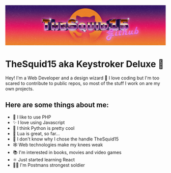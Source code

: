 <img src="https://github.com/TheSquid15/TheSquid15/blob/main/title.png">

# TheSquid15 aka Keystroker Deluxe 🤖

Hey! I'm a Web Developer and a design wizard 🧙
I love coding but I'm too scared to contribute to public repos, so most of the stuff I work on are my own projects. 

## Here are some things about me:
- 🐘 I like to use PHP
- ✨ I love using Javascript
- 🐍 I think Python is pretty cool
- 🔰 Lua is great, so far...
- 🦑 I don't know why I chose the handle TheSquid15
- 🕸️ Web technologies make my knees weak
- 📚 I'm interested in books, movies and video games
- ⚛️ Just started learning React
- 👨‍🚀 I'm Postmans strongest soldier

<!--
**TheSquid15/TheSquid15** is a ✨ _special_ ✨ repository because its `README.md` (this file) appears on your GitHub profile.

Here are some ideas to get you started:

- 🔭 I’m currently working on ...
- 🌱 I’m currently learning ...
- 👯 I’m looking to collaborate on ...
- 🤔 I’m looking for help with ...
- 💬 Ask me about ...
- 📫 How to reach me: ...
- 😄 Pronouns: ...
- ⚡ Fun fact: ...
-->
